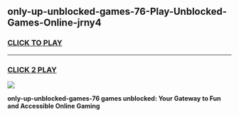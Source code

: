 
## only-up-unblocked-games-76-Play-Unblocked-Games-Online-jrny4
<h3>
<a href="https://premium76.site?title=only-up-unblocked-games-76&ref=25A">CLICK TO PLAY</a></h3>
<hr>

<h3>
<a href="https://premium76.site?title=only-up-unblocked-games-76&ref=25A">CLICK 2 PLAY</a>
  
</h3>

<a href="https://premium76.site?title=only-up-unblocked-games-76&ref=25A"><img src="https://clearcache.store/games.png"></a>


**only-up-unblocked-games-76 games unblocked: Your Gateway to Fun and Accessible Online Gaming**
